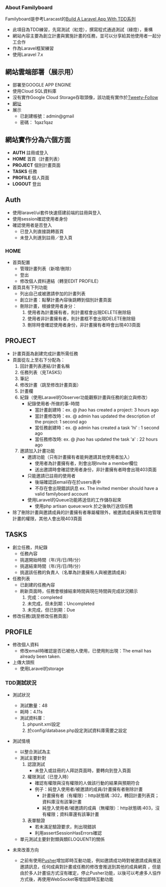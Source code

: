 ### About Familyboard

 Familyboard是參考Laracast的[Build A Laravel App With TDD系列](https://laracasts.com/series/build-a-laravel-app-with-tdd/episodes/1) 
- 此項目為TDD練習，先寫測試（紅燈），撰寫程式通過測試（綠燈），重構
- 網站內容主要為創立計畫與實施計畫的任務，並可以分享給其他使用者一起分工合作
- 作為Laravel框架練習
- 使用Laravel 7.x

## 網站雲端部署（展示用）
- 部署至GOOGLE APP ENGINE 
- 使用Cloud SQL資料庫
- 沒有實作Google Cloud Storage存取頭像，該功能有實作於[Tweety-Follow](https://github.com/yayajojo/Tweet-Follow)
- [網址](https://familyboard-297907.el.r.appspot.com/)
- 展示
  - 已創建帳號：admin@gmail
  - 密碼： 1qaz1qaz
## 網站實作分為六個方面

- **AUTH** 註冊或登入
- **HOME** 首頁（計畫列表）
- **PROJECT** 個別計畫頁面
- **TASKS** 任務
- **PROFILE** 個人頁面
- **LOGOUT** 登出

## Auth
- 使用laravel/ui套件快速搭建前端的註冊與登入
- 使用session確認使用者身份
- 確認使用者是否登入
   * 已登入則直接跳轉首頁
   * 未登入則進到註冊／登入頁

### HOME
- 首頁配置
  * 管理計畫列表（新增/刪除）
  * 登出
  * 修改個人資料連結（轉至EDIT PROFILE）
- 首頁具有下列功能
  * 列出自己或被邀請參加的計畫列表
  * 創立計畫：點擊計畫內容後跳轉到個別計畫頁面
  * 刪除計畫，根據使用者身分：
    1. 使用者為計畫擁有者，則計畫框會出現DELETE刪除鈕
    2. 使用者非計畫擁有者，則計畫框不會出現DELETE刪除鈕
    3. 刪除時會確認使用者身份，非計畫擁有者時會出現403頁面
  
## PROJECT
- 計畫頁面為創建完成計畫所需任務
- 頁面從左上至右下分配為：
    1. 回計畫列表連結/計畫名稱
    2. 任務列表（見TASKS）
    3. 筆記
    4. 修改計畫（跳至修改計畫頁面）
    5. 計畫欄
    6. 紀錄（使用Laravel的Observer功能觀察計畫與任務的創立與修改）
        - 紀錄使用者-所做的事-時間
            * 當計畫創建時：ex. @ jhao has created a project: 3 hours ago
            * 當計畫修改時：ex. @ admin has updated the description of the project: 1 second ago
            * 當任務創建時：ex. @ admin has created a task 'hi' : 1 second ago
            * 當任務修改時: ex. @ jhao has updated the task 'a' : 22 hours ago
    7. 邀請加入計畫功能
        - 邀請功能（只有計畫擁有者能夠邀請其他使用者加入）
            * 使用者為計畫擁有者，則會出現Invite a member欄位
            * 送出邀請時會確認使用者身份，非計畫擁有者時會出現403頁面
        - 只能邀請已註冊的使用者
            * 後端確認該email存在於users表中
            * 不存在會出現錯誤訊息 ex. The invited member should have a valid familyboard account
        - 使用Laravel的Queue功能將送信的工作儲存起來
            * 使用php artisan queue:work 於之後執行送信任務
- 除了刪除計畫與邀請成員的計畫擁有者專屬權限外，被邀請成員擁有其他管理計畫的權限，其他人會出現403頁面
        
## TASKS
- 創立任務，共紀錄
  * 任務內容
  * 挑選開始時間（年/月/日/時/分）
  * 挑選結束時間（年/月/日/時/分）
  * 挑選該任務的負責人（名單為計畫擁有人與被邀請成員）
- 任務列表
  * 已創建的任務內容
  * 刷新頁面時，任務會根據結束時間與現在時間與完成狀況顯示
    1. 完成：completed
    2. 未完成，但未到期：Uncompleted
    3. 未完成，但已到期：Due
- 修改任務(跳至修改任務頁面）

## PROFILE
- 修改個人資料
  * 修改email時確認是否已被他人使用，已使用則出現：The email has already been taken.
- 上傳大頭照
  * 使用Laravel的storage

### TDD測試狀況
- 測試狀況
  * 測試數量：48
  * 耗時：4.11s
  * 測試資料庫：
    1. phpunit.xml設定<server name="DB_CONNECTION" value="mysql_testing"/> 
    2. 於config/database.php設定測試資料庫需要之設定
    
- 測試情境
  * 以整合測試為主
  * 測試主要針對
    1. 認證測試
       - 未登入或註冊的人拜訪頁面時，要轉向到登入頁面
    2. 權限測試（已登入時）
       -  確認有權限與沒有權限的人做該行動的結果與預期符合
       -  例子：純登入使用者/被邀請的成員/計畫擁有者刪除計畫
          *  計畫擁有者（有權限）：http狀態碼 :302，轉回計畫列表頁；資料庫沒有該筆計畫
          *  純登入使用者/被邀請的成員（無權限）：http狀態碼:403，沒有權限；資料庫還有該筆計畫
    3. 表單驗證
       - 若未滿足驗證要求，則出現錯誤
       - 利用assertSessionHasErrors確認
   * 單元測試主要針對類與類ELOQUENT的關係
       
- 未來改善方向
   * 之前有使用[Pusher](https://pusher.com/)增加即時互動功能，例如邀請成功時對被邀請成員推送邀請訊息，任何成員對計畫或任務的修改會推送到其他的成員網頁
   ，但是由於多人計畫協方式沒有確定，停止Pusher功能，以後可以考慮多人協作方式後，再使用WebSocket等增加即時互動功能




